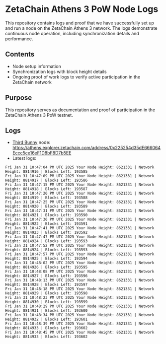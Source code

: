 # ZetaChain Athens 3 PoW Node Logs
This repository contains logs and proof that we have successfully set up and run a node on the ZetaChain Athens 3 network. The logs demonstrate continuous node operation, including synchronization details and performance.

## Contents
- Node setup information
- Synchronization logs with block height details
- Ongoing proof of work logs to verify active participation in the ZetaChain network

## Purpose
This repository serves as documentation and proof of participation in the ZetaChain Athens 3 PoW testnet.

## Logs

- [Third Bunny](https://thirdbunny.xyz/) node: https://athens.explorer.zetachain.com/address/0x225254d35dE666064Eccc5ce16eF1D8bF8D7b5EE
- Latest logs:
```
Fri Jan 31 10:47:04 PM UTC 2025 Your Node Height: 8621331 | Network Height: 8814916 | Blocks Left: 193585
Fri Jan 31 10:47:09 PM UTC 2025 Your Node Height: 8621331 | Network Height: 8814917 | Blocks Left: 193586
Fri Jan 31 10:47:15 PM UTC 2025 Your Node Height: 8621331 | Network Height: 8814918 | Blocks Left: 193587
Fri Jan 31 10:47:20 PM UTC 2025 Your Node Height: 8621331 | Network Height: 8814919 | Blocks Left: 193588
Fri Jan 31 10:47:25 PM UTC 2025 Your Node Height: 8621331 | Network Height: 8814920 | Blocks Left: 193589
Fri Jan 31 10:47:31 PM UTC 2025 Your Node Height: 8621331 | Network Height: 8814921 | Blocks Left: 193590
Fri Jan 31 10:47:36 PM UTC 2025 Your Node Height: 8621331 | Network Height: 8814922 | Blocks Left: 193591
Fri Jan 31 10:47:41 PM UTC 2025 Your Node Height: 8621331 | Network Height: 8814923 | Blocks Left: 193592
Fri Jan 31 10:47:47 PM UTC 2025 Your Node Height: 8621331 | Network Height: 8814924 | Blocks Left: 193593
Fri Jan 31 10:47:52 PM UTC 2025 Your Node Height: 8621331 | Network Height: 8814924 | Blocks Left: 193593
Fri Jan 31 10:47:57 PM UTC 2025 Your Node Height: 8621331 | Network Height: 8814925 | Blocks Left: 193594
Fri Jan 31 10:48:02 PM UTC 2025 Your Node Height: 8621331 | Network Height: 8814926 | Blocks Left: 193595
Fri Jan 31 10:48:08 PM UTC 2025 Your Node Height: 8621331 | Network Height: 8814927 | Blocks Left: 193596
Fri Jan 31 10:48:13 PM UTC 2025 Your Node Height: 8621331 | Network Height: 8814928 | Blocks Left: 193597
Fri Jan 31 10:48:18 PM UTC 2025 Your Node Height: 8621331 | Network Height: 8814929 | Blocks Left: 193598
Fri Jan 31 10:48:23 PM UTC 2025 Your Node Height: 8621331 | Network Height: 8814930 | Blocks Left: 193599
Fri Jan 31 10:48:29 PM UTC 2025 Your Node Height: 8621331 | Network Height: 8814931 | Blocks Left: 193600
Fri Jan 31 10:48:34 PM UTC 2025 Your Node Height: 8621331 | Network Height: 8814932 | Blocks Left: 193601
Fri Jan 31 10:48:39 PM UTC 2025 Your Node Height: 8621331 | Network Height: 8814933 | Blocks Left: 193602
Fri Jan 31 10:48:45 PM UTC 2025 Your Node Height: 8621331 | Network Height: 8814933 | Blocks Left: 193602
```
